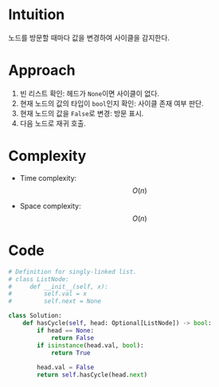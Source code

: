 # Intuition

노드를 방문할 때마다 값을 변경하여 사이클을 감지한다.

# Approach

1. 빈 리스트 확인: 헤드가 `None`이면 사이클이 없다.
2. 현재 노드의 값의 타입이 `bool`인지 확인: 사이클 존재 여부 판단.
3. 현재 노드의 값을 `False`로 변경: 방문 표시.
4. 다음 노드로 재귀 호출.

# Complexity
- Time complexity: $$O(n)$$

- Space complexity: $$O(n)$$

# Code
```python
# Definition for singly-linked list.
# class ListNode:
#     def __init__(self, x):
#         self.val = x
#         self.next = None

class Solution:
    def hasCycle(self, head: Optional[ListNode]) -> bool:
        if head == None:
            return False
        if isinstance(head.val, bool):
            return True
            
        head.val = False
        return self.hasCycle(head.next)
```